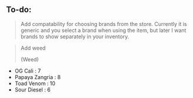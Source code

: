 
## To-do:
> Add compatability for choosing brands from the store. Currently it is generic and you select a brand when using the item, but later I want brands to show separately in your inventory.

> Add weed
> 
> (Weed)
- OG Cali : 7
- Papaya Zangria : 8
- Toad Venom : 10
- Sour Diesel : 6
